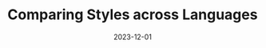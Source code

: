 ---
title: "Comparing Styles across Languages"
collection: publications
permalink: /publications/comparing-style
date: 2023-12-01
venue: 'EMNLP'
paperurl: 'https://aclanthology.org/2023.emnlp-main.419/'
citation: '<b>Shreya Havaldar</b>, Matthew Pressimone, Eric Wong, & Lyle Ungar (2023)'


---